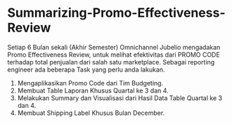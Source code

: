 # Summarizing-Promo-Effectiveness-Review
Setiap 6 Bulan sekali (Akhir Semester) Omnichannel Jubelio mengadakan
Promo Effectiveness Review, untuk melihat efektivitas dari PROMO CODE
terhadap total penjualan dari salah satu marketplace.
Sebagai reporting engineer ada beberapa Task yang perlu anda lakukan.
1. Mengaplikasikan Promo Code dari Tim Budgeting.
2. Membuat Table Laporan Khusus Quartal ke 3 dan 4.
3. Melakukan Summary dan Visualisasi dari Hasil Data Table Quartal ke 3
dan 4.
4. Membuat Shipping Label Khusus Bulan December.
